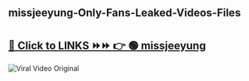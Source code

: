 
 ## missjeeyung-Only-Fans-Leaked-Videos-Files

# <h2><a href="https://mediaupload.pro?missjeeyung">🔗 Click to LINKS ⏩⏩ 👉 🟢 missjeeyung </a></h2>

<a href="https://mediaupload.pro?missjeeyung" rel="nofollow" data-target="animated-image.originalLink"><img src="https://i.ibb.co.com/xMMVF88/686577567.gif" alt="Viral Video Original" style="max-width: 100%; display: inline-block;" data-target="animated-image.originalImage"></a>